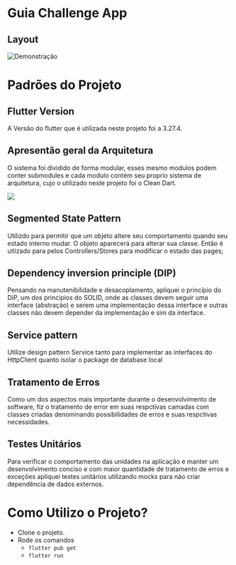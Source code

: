 # Guia Challenge App

## Layout
![Demonstração](screenshots/guia.gif)

# Padrões do Projeto

## Flutter Version
A Versão do flutter que é utilizada neste projeto foi a 3.27.4.

## Apresentão geral da Arquitetura
O sistema foi dividido de forma modular, esses mesmo modulos podem conter submodules e cada modulo contém seu proprio sistema de arquitetura, cujo o utilizado neste projeto foi o Clean Dart.

![](https://user-images.githubusercontent.com/53379557/175559723-dafd93a1-2420-46c5-b1e7-ac814bcf4f2e.png)

## Segmented State Pattern

Utilizdo para permitir que um objeto altere seu comportamento quando seu estado interno mudar. O objeto aparecerá para alterar sua classe. Então é utlizado para pelos Controllers/Stores para modificar o estado das pages;

## Dependency inversion principle (DIP)

Pensando na manutenibilidade e desacoplamento, apliquei o princípio do DiP, um dos princípios do SOLID, onde as classes devem seguir uma interface (abstração) e serem uma implementação dessa interface e outras classes não devem depender da implementação e sim da interface.

## Service pattern

Utilize design pattern Service tanto para implementar as interfaces do HttpClient quanto isolar o package de database local

## Tratamento de Erros 

Como um dos aspectos mais importante durante o desenvolvimento de software, fiz o tratamento de error em suas respctivas camadas com classes criadas denominando possibilidades de erros e suas respctivas necessidades.

## Testes Unitários 

Para verificar o comportamento das unidades na aplicação e manter um desenvolvimento conciso e com maior quantidade de tratamento de erros e exceções apliquei testes unitários utilizando mocks para não criar dependência de dados externos.


# Como Utilizo o Projeto?

- Clone o projeto.
- Rode os comandos
  - `flutter pub get`
  - `flutter run`


